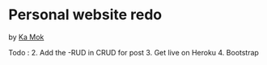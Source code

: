 # Personal website redo

by [Ka Mok](http://heykamok.com)

Todo :
 2. Add the -RUD in CRUD for post
 3. Get live on Heroku
 4. Bootstrap

